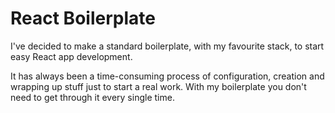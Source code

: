 # React Boilerplate

I've decided to make a standard boilerplate, with my favourite stack, to start easy React app development.

It has always been a time-consuming process of configuration, creation and wrapping up stuff just to start a real work. With my boilerplate you don't need to get through it every single time.

